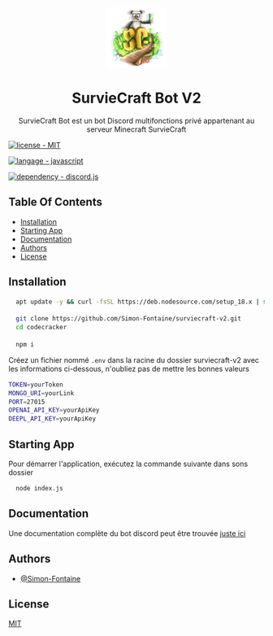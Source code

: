 <br/>
<p align="center">
  <a href="https://scbots.gitbook.io/surviecraft/" target="_blank">
    <img src="images/logo.png" alt="Logo" width="120" height="120">
  </a>

  <h1 align="center">SurvieCraft Bot V2</h1>

  <p align="center">
    SurvieCraft Bot est un bot Discord multifonctions privé appartenant au serveur Minecraft SurvieCraft
   </p>
</p>

[![license - MIT](https://img.shields.io/badge/license-MIT-green?logo=github&logoColor=white)](https://choosealicense.com/licenses/mit/)

[![langage - javascript](https://img.shields.io/badge/langage-javascript-yellow?logo=javascript&logoColor=white)](https://www.javascript.com/)

[![dependency - discord.js](https://img.shields.io/badge/dependency-discord.js-blue?logo=discord&logoColor=white)](https://discord.js.org/)

## Table Of Contents

- [Installation](#installation)
- [Starting App](#starting-app)
- [Documentation](#documentation)
- [Authors](#authors)
- [License](#license)

## Installation

```bash
  apt update -y && curl -fsSL https://deb.nodesource.com/setup_18.x | sudo -E bash - && apt install -y nodejs git

  git clone https://github.com/Simon-Fontaine/surviecraft-v2.git
  cd codecracker

  npm i
```

Créez un fichier nommé `.env` dans la racine du dossier surviecraft-v2 avec les informations ci-dessous, n'oubliez pas de mettre les bonnes valeurs

```bash
TOKEN=yourToken
MONGO_URI=yourLink
PORT=27015
OPENAI_API_KEY=yourApiKey
DEEPL_API_KEY=yourApiKey
```

## Starting App

Pour démarrer l'application, exécutez la commande suivante dans sons dossier

```bash
  node index.js
```

## Documentation

Une documentation complète du bot discord peut être trouvée [juste ici](https://scbots.gitbook.io/surviecraft/)

## Authors

- [@Simon-Fontaine](https://github.com/Simon-Fontaine)

## License

[MIT](https://choosealicense.com/licenses/mit/)

